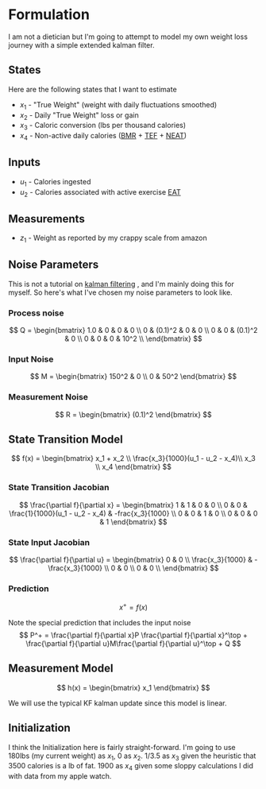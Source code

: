 # Formulation

I am not a dietician but I'm going to attempt to model my own weight loss
journey with a simple extended kalman filter.

## States

Here are the following states that I want to estimate

* $x_1$ - "True Weight" (weight with daily fluctuations smoothed)
* $x_2$ - Daily "True Weight" loss or gain
* $x_3$ - Caloric conversion (lbs per thousand calories)
* $x_4$ - Non-active daily calories ([BMR](https://en.wikipedia.org/wiki/Basal_metabolic_rate) + [TEF](https://en.wikipedia.org/wiki/Specific_dynamic_action) + [NEAT](https://en.wikipedia.org/wiki/Thermogenesis))

## Inputs

* $u_1$ - Calories ingested
* $u_2$ - Calories associated with active exercise [EAT](https://en.wikipedia.org/wiki/Thermogenesis)

## Measurements

* $z_1$ - Weight as reported by my crappy scale from amazon

## Noise Parameters

This is not a tutorial on [kalman filtering](https://en.wikipedia.org/wiki/Kalman_filter)
, and I'm mainly doing this for myself. So here's what I've chosen my noise
parameters to look like.

### Process noise
$$
Q =
\begin{bmatrix}
1.0 & 0 & 0 & 0 \\
0 & (0.1)^2 & 0 & 0 \\
0 & 0 & (0.1)^2 & 0 \\
0 & 0 & 0 & 10^2 \\
\end{bmatrix}
$$

### Input Noise
$$
M =
\begin{bmatrix}
150^2 & 0 \\
0 & 50^2
\end{bmatrix}
$$

### Measurement Noise
$$
R =
\begin{bmatrix}
(0.1)^2
\end{bmatrix}
$$

## State Transition Model

$$
f(x) =
\begin{bmatrix}
x_1 + x_2 \\
\frac{x_3}{1000}(u_1 - u_2 - x_4)\\
x_3 \\
x_4
\end{bmatrix}
$$

### State Transition Jacobian
$$
\frac{\partial f}{\partial x} =
\begin{bmatrix}
1 & 1 & 0 & 0 \\
0 & 0 & \frac{1}{1000}(u_1 - u_2 - x_4) & -frac{x_3}{1000} \\
0 & 0 & 1 & 0 \\
0 & 0 & 0 & 1
\end{bmatrix}
$$

### State Input Jacobian

$$
\frac{\partial f}{\partial u} =
\begin{bmatrix}
0 & 0 \\
\frac{x_3}{1000} & -\frac{x_3}{1000} \\
0 & 0 \\
0 & 0 \\
\end{bmatrix}
$$

### Prediction

$$
x^+ = f(x)
$$

Note the special prediction that includes the input noise
$$
P^+ = \frac{\partial f}{\partial x}P \frac{\partial f}{\partial x}^\top +
\frac{\partial f}{\partial u}M\frac{\partial f}{\partial u}^\top + Q
$$

## Measurement Model

$$
h(x) =
\begin{bmatrix}
x_1
\end{bmatrix}
$$

We will use the typical KF kalman update since this model is linear.

## Initialization

I think the Initialization here is fairly straight-forward. I'm going to use
180lbs (my current weight) as $x_1$, 0 as $x_2$. $1/3.5$ as $x_3$ given the
heuristic that 3500 calories is a lb of fat. 1900 as $x_4$ given some
sloppy calculations I did with data from my apple watch.
